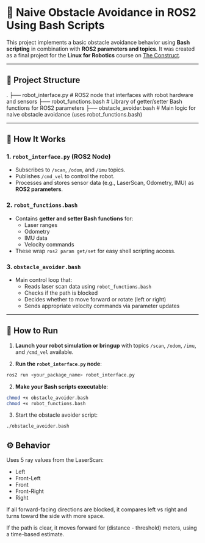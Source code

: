 # 🦾 Naive Obstacle Avoidance in ROS2 Using Bash Scripts

This project implements a basic obstacle avoidance behavior using **Bash scripting** in combination with **ROS2 parameters and topics**. It was created as a final project for the **Linux for Robotics** course on [The Construct](https://www.theconstructsim.com/).

---

## 📁 Project Structure

. ├── robot_interface.py # ROS2 node that interfaces with robot hardware and sensors ├── robot_functions.bash # Library of getter/setter Bash functions for ROS2 parameters ├── obstacle_avoider.bash # Main logic for naive obstacle avoidance (uses robot_functions.bash)


---

## 🧠 How It Works

### 1. `robot_interface.py` (ROS2 Node)
- Subscribes to `/scan`, `/odom`, and `/imu` topics.
- Publishes `/cmd_vel` to control the robot.
- Processes and stores sensor data (e.g., LaserScan, Odometry, IMU) as **ROS2 parameters**.

### 2. `robot_functions.bash`
- Contains **getter and setter Bash functions** for:
  - Laser ranges
  - Odometry
  - IMU data
  - Velocity commands
- These wrap `ros2 param get/set` for easy shell scripting access.

### 3. `obstacle_avoider.bash`
- Main control loop that:
  - Reads laser scan data using `robot_functions.bash`
  - Checks if the path is blocked
  - Decides whether to move forward or rotate (left or right)
  - Sends appropriate velocity commands via parameter updates

---

## 🔧 How to Run

1. **Launch your robot simulation or bringup** with topics `/scan`, `/odom`, `/imu`, and `/cmd_vel` available.

2. **Run the `robot_interface.py` node**:
```bash
ros2 run <your_package_name> robot_interface.py
```

2. **Make your Bash scripts executable**:
```bash
chmod +x obstacle_avoider.bash
chmod +x robot_functions.bash
```

3. Start the obstacle avoider script:
```bash
./obstacle_avoider.bash
```

## ⚙️ Behavior
Uses 5 ray values from the LaserScan:
  - Left
  - Front-Left
  - Front
  - Front-Right
  - Right

If all forward-facing directions are blocked, it compares left vs right and turns toward the side with more space.

If the path is clear, it moves forward for (distance - threshold) meters, using a time-based estimate.
